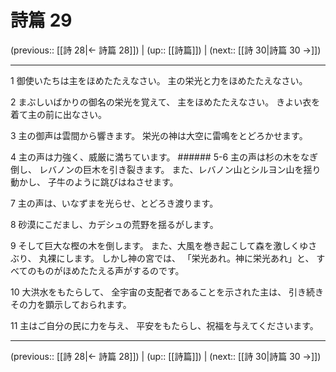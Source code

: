 # 詩篇 29

(previous:: [[詩 28|← 詩篇 28]]) | (up:: [[詩篇]]) | (next:: [[詩 30|詩篇 30 →]])

***


1 御使いたちは主をほめたたえなさい。 主の栄光と力をほめたたえなさい。 

2 まぶしいばかりの御名の栄光を覚えて、 主をほめたたえなさい。 きよい衣を着て主の前に出なさい。 

3 主の御声は雲間から響きます。 栄光の神は大空に雷鳴をとどろかせます。 

4 主の声は力強く、威厳に満ちています。 ###### 5-6 主の声は杉の木をなぎ倒し、 レバノンの巨木を引き裂きます。 また、レバノン山とシルヨン山を揺り動かし、 子牛のように跳びはねさせます。 

7 主の声は、いなずまを光らせ、とどろき渡ります。 

8 砂漠にこだまし、カデシュの荒野を揺るがします。 

9 そして巨大な樫の木を倒します。 また、大風を巻き起こして森を激しくゆさぶり、 丸裸にします。 しかし神の宮では、 「栄光あれ。神に栄光あれ」と、 すべてのものがほめたたえる声がするのです。 

10 大洪水をもたらして、 全宇宙の支配者であることを示された主は、 引き続きその力を顕示しておられます。 

11 主はご自分の民に力を与え、 平安をもたらし、祝福を与えてくださいます。

***

(previous:: [[詩 28|← 詩篇 28]]) | (up:: [[詩篇]]) | (next:: [[詩 30|詩篇 30 →]])
